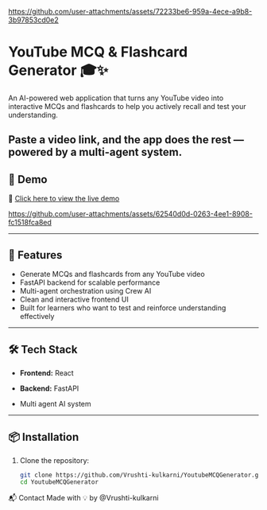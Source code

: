 
https://github.com/user-attachments/assets/72233be6-959a-4ece-a9b8-3b97853cd0e2
# YouTube MCQ & Flashcard Generator 🎓✨

An AI-powered web application that turns any YouTube video into interactive MCQs and flashcards to help you actively recall and test your understanding.

Paste a video link, and the app does the rest — powered by a multi-agent system.
---

## 🚀 Demo

🔗 [Click here to view the live demo](https://drive.google.com/file/d/1ldSjlu9kDw9XxoCUHOfop-2PXDMyBl9o/view?usp=sharing)  

https://github.com/user-attachments/assets/62540d0d-0263-4ee1-8908-fc1518fca8ed



---

## 🧠 Features

- Generate MCQs and flashcards from any YouTube video
- FastAPI backend for scalable performance
- Multi-agent orchestration using Crew AI
- Clean and interactive frontend UI
- Built for learners who want to test and reinforce understanding effectively

---

## 🛠️ Tech Stack

- **Frontend:** React 




- **Backend:** FastAPI
- Multi agent AI system

---

## 📦 Installation

1. Clone the repository:
   ```bash
   git clone https://github.com/Vrushti-kulkarni/YoutubeMCQGenerator.git
   cd YoutubeMCQGenerator

📬 Contact
Made with 💡 by @Vrushti-kulkarni
